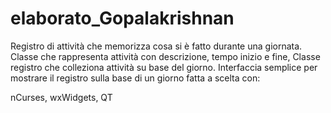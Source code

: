 # elaborato_Gopalakrishnan
Registro di attività che memorizza cosa si è fatto durante una giornata. 
Classe che rappresenta attività con descrizione, tempo inizio e fine, Classe registro che colleziona attività su base del giorno. Interfaccia semplice per mostrare il registro sulla base di un giorno fatta a scelta con: 

nCurses, wxWidgets, QT
